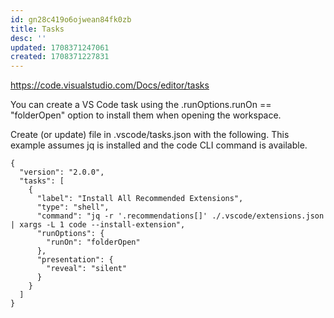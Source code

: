 ```yaml
---
id: gn28c419o6ojwean84fk0zb
title: Tasks
desc: ''
updated: 1708371247061
created: 1708371227831
---
```


https://code.visualstudio.com/Docs/editor/tasks

You can create a VS Code task using the .runOptions.runOn == "folderOpen" option to install them when opening the workspace.

Create (or update) file in .vscode/tasks.json with the following. This example assumes jq is installed and the code CLI command is available.

```
{
  "version": "2.0.0",
  "tasks": [
    {
      "label": "Install All Recommended Extensions",
      "type": "shell",
      "command": "jq -r '.recommendations[]' ./.vscode/extensions.json | xargs -L 1 code --install-extension",
      "runOptions": {
        "runOn": "folderOpen"
      },
      "presentation": {
        "reveal": "silent"
      }
    }
  ]
}
```
